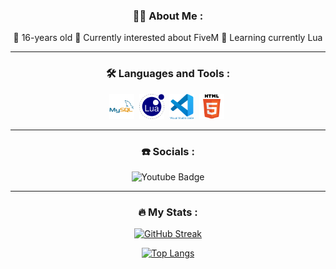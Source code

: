 
<div align="center">

### 👩‍💻 About Me :
 👦 16-years old
 🔭 Currently interested about FiveM
 📖 Learning currently Lua

---
### :hammer_and_wrench: Languages and Tools :
<div align="center">
<img src="https://github.com/devicons/devicon/blob/master/icons/mysql/mysql-original-wordmark.svg" title="MySQL" alt="MySQL" width="40" height="40"/>&nbsp;
<img src="https://github.com/devicons/devicon/blob/master/icons/lua/lua-original-wordmark.svg" title="Lua"
alt "Lua" width="40" height="40"/>&nbsp;
<img src="https://github.com/devicons/devicon/blob/master/icons/vscode/vscode-original-wordmark.svg" title="VS Code"
alt "VS Code" width="40" height="40"/>&nbsp;
<img src="https://github.com/devicons/devicon/blob/master/icons/html5/html5-original-wordmark.svg" title="HTML5"
alt "HTML5" width="40" height="40"/>&nbsp;
</div>

---  
### ☎️ Socials : 
<div ="badges">
<div align="center"
  <a href="https://www.youtube.com/channel/UCDwYr4f4ylpRYMN3kIUyqqA">
    <img src="https://cdn-icons-png.flaticon.com/128/3670/3670147.png" alt="Youtube Badge"/>
     </a>
  
---
### :fire: My Stats :  
[![GitHub Streak](http://github-readme-streak-stats.herokuapp.com?user=Trix6884&theme=dark)](https://git.io/streak-stats)
  
[![Top Langs](https://github-readme-stats.vercel.app/api/top-langs/?username=Trix6884&layout=compact&langs_count3)](https://github.com/Trix6884/github-readme-stats)

<!---
Trix6884/Trix6884 is a ✨ special ✨ repository because its `README.md` (this file) appears on your GitHub profile.
You can click the Preview link to take a look at your changes.
--->
